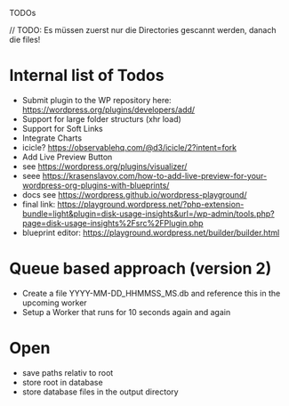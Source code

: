TODOs


// TODO: Es müssen zuerst nur die Directories gescannt werden, danach die files!



# Internal list of Todos

- Submit plugin to the WP repository here: https://wordpress.org/plugins/developers/add/
- Support for large folder structurs (xhr load)
- Support for Soft Links
- Integrate Charts
 - icicle? https://observablehq.com/@d3/icicle/2?intent=fork
- Add Live Preview Button
 - see https://wordpress.org/plugins/visualizer/
 - seee https://krasenslavov.com/how-to-add-live-preview-for-your-wordpress-org-plugins-with-blueprints/
 - docs see https://wordpress.github.io/wordpress-playground/
 - final link: https://playground.wordpress.net/?php-extension-bundle=light&plugin=disk-usage-insights&url=/wp-admin/tools.php?page=disk-usage-insights%2Fsrc%2FPlugin.php
 - blueprint editor: https://playground.wordpress.net/builder/builder.html


# Queue based approach (version 2)
- Create a file YYYY-MM-DD_HHMMSS_MS.db and reference this in the upcoming worker
- Setup a Worker that runs for 10 seconds again and again


# Open
- save paths relativ to root
- store root in database
- store database files in the output directory

